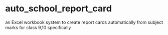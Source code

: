 # auto_school_report_card
an Excel workbook system to create report cards automatically from subject marks for class 9,10 specifically
